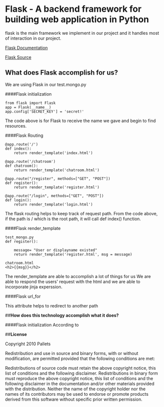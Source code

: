 # Flask - A backend framework for building web application in Python
flask is the main framework we implement in our project and it handles most of interaction in our project.

[Flask Documentation](https://flask.palletsprojects.com/en/1.1.x/)

[Flask Source](https://github.com/pallets/flask/)


## **What does Flask accomplish for us?**

We are using Flask in our test.mongo.py

####Flask initialization

```
from flask import Flask
app = Flask(__name__)
app.config['SECRET_KEY'] = 'secret!'
```
The code above is for Flask to receive the name we gave and begin
to find resources. 

####Flask Routing
```
@app.route('/')
def index():
    return render_template('index.html')

@app.route('/chatroom')
def chatroom():
    return render_template('chatroom.html')

@app.route("/register", methods=["GET", "POST"])
def register():
    return render_template('register.html')

@app.route("/login", methods=["GET", "POST"])
def login():
    return render_template('login.html')
```

The flask routing helps to keep track of request path. From the code above,
if the path is / which is the root path, it will call def index() function.

####Flask render_template
```
test_mongo.py
def register():
    
    message= "User or displayname existed"
    return render_template('register.html', msg = message)

chatroom.html
<h2>{{msg}}</h2>
```
The render_template are able to accomplish a lot of things for us 
We are able to respond the users' request with the html and we are able 
to incorporate jinja experssion.

####Flask url_for

This attribute helps to redirect to another path


##**How does this technology accomplish what it does?**

####Flask initialization
According to 

    

##**License**

Copyright 2010 Pallets

Redistribution and use in source and binary forms, with or without modification, are permitted provided that the following conditions are met:

Redistributions of source code must retain the above copyright notice, this list of conditions and the following disclaimer.
Redistributions in binary form must reproduce the above copyright notice, this list of conditions and the following disclaimer in the documentation and/or other materials provided with the distribution.
Neither the name of the copyright holder nor the names of its contributors may be used to endorse or promote products derived from this software without specific prior written permission.